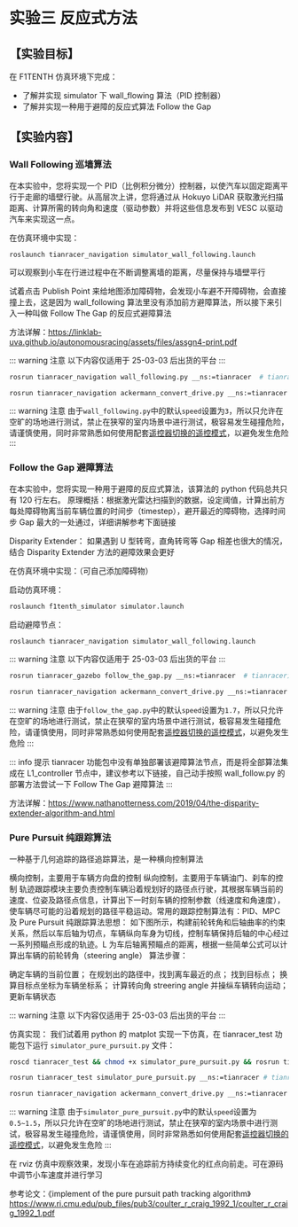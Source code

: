 # 实验三 反应式方法

## 【实验目标】

在 F1TENTH 仿真环境下完成：
- 了解并实现 simulator 下 wall_flowing 算法（PID 控制器）
- 了解并实现一种用于避障的反应式算法 Follow the Gap

## 【实验内容】

### Wall Following 巡墙算法

在本实验中，您将实现一个 PID（比例积分微分）控制器，以使汽车以固定距离平行于走廊的墙壁行驶。从高层次上讲，您将通过从 Hokuyo LiDAR 获取激光扫描距离、计算所需的转向角和速度（驱动参数）并将这些信息发布到 VESC 以驱动汽车来实现这一点。

在仿真环境中实现：
```shell
roslaunch tianracer_navigation simulator_wall_following.launch
```

可以观察到小车在行进过程中在不断调整离墙的距离，尽量保持与墙壁平行

试着点击 Publish Point 来给地图添加障碍物，会发现小车避不开障碍物，会直接撞上去，这是因为 wall_following 算法里没有添加前方避障算法，所以接下来引入一种叫做 Follow The Gap 的反应式避障算法

方法详解：https://linklab-uva.github.io/autonomousracing/assets/files/assgn4-print.pdf

::: warning 注意
以下内容仅适用于 25-03-03 后出货的平台
:::

```bash
rosrun tianracer_navigation wall_following.py __ns:=tianracer  # tianracer为此时的机器人名字空间
```

```bash
rosrun tianracer_navigation ackermann_convert_drive.py __ns:=tianracer  # tianracer为此时的机器人名字空间
```

::: warning 注意
由于`wall_following.py`中的默认`speed`设置为`3`，所以只允许在空旷的场地进行测试，禁止在狭窄的室内场景中进行测试，极容易发生碰撞危险，请谨慎使用，同时非常熟悉如何使用配套[遥控器切换的遥控模式](./index.md#dt7)，以避免发生危险
:::

### Follow the Gap 避障算法

在本实验中，您将实现一种用于避障的反应式算法，该算法的 python 代码总共只有 120 行左右。
原理概括：根据激光雷达扫描到的数据，设定阈值，计算出前方每处障碍物离当前车辆位置的时间步（timestep），避开最近的障碍物，选择时间步 Gap 最大的一处通过，详细讲解参考下面链接

Disparity Extender：
如果遇到 U 型转弯，直角转弯等 Gap 相差也很大的情况，结合 Disparity Extender 方法的避障效果会更好

在仿真环境中实现：（可自己添加障碍物）

启动仿真环境：
```bash
roslaunch f1tenth_simulator simulator.launch
```

启动避障节点：
```bash
roslaunch tianracer_navigation simulator_wall_following.launch
```

::: warning 注意
以下内容仅适用于 25-03-03 后出货的平台
:::

```bash
rosrun tianracer_gazebo follow_the_gap.py __ns:=tianracer  # tianracer为此时的机器人名字空间
```

```bash
rosrun tianracer_navigation ackermann_convert_drive.py __ns:=tianracer  # tianracer为此时的机器人名字空间
```

::: warning 注意
由于`follow_the_gap.py`中的默认`speed`设置为`1.7`，所以只允许在空旷的场地进行测试，禁止在狭窄的室内场景中进行测试，极容易发生碰撞危险，请谨慎使用，同时非常熟悉如何使用配套[遥控器切换的遥控模式](./index.md#dt7)，以避免发生危险
:::

::: info 提示
tianracer 功能包中没有单独部署该避障算法节点，而是将全部算法集成在 L1_controller 节点中，建议参考以下链接，自己动手按照 wall_follow.py 的部署方法尝试一下 Follow The Gap 避障算法
:::

方法详解：https://www.nathanotterness.com/2019/04/the-disparity-extender-algorithm-and.html

### Pure Pursuit 纯跟踪算法

一种基于几何追踪的路径追踪算法，是一种横向控制算法

横向控制，主要用于车辆方向盘的控制
纵向控制，主要用于车辆油门、刹车的控制
轨迹跟踪模块主要负责控制车辆沿着规划好的路径点行驶，其根据车辆当前的速度、位姿及路径点信息，计算出下一时刻车辆的控制参数（线速度和角速度），使车辆尽可能的沿着规划的路径平稳运动。常用的跟踪控制算法有：PID、MPC 及 Pure Pursuit
纯跟踪算法思想：
如下图所示，构建前轮转角和后轴曲率的约束关系，然后以车后轴为切点，车辆纵向车身为切线，控制车辆保持后轴的中心经过一系列预瞄点形成的轨迹。L 为车后轴离预瞄点的距离，根据一些简单公式可以计算出车辆的前轮转角（steering angle）
算法步骤：

确定车辆的当前位置；
在规划出的路径中，找到离车最近的点；
找到目标点；
换算目标点坐标为车辆坐标系；
计算转向角 streering angle 并操纵车辆转向运动；
更新车辆状态

::: warning 注意
以下内容仅适用于 25-03-03 后出货的平台
:::

仿真实现：
我们试着用 python 的 matplot 实现一下仿真，在 tianracer_test 功能包下运行 `simulator_pure_pursuit.py` 文件：
```bash
roscd tianracer_test && chmod +x simulator_pure_pursuit.py && rosrun tianracer_test simulator_pure_pursuit.py __ns:=tianracer_02
```

```bash
rosrun tianracer_test simulator_pure_pursuit.py __ns:=tianracer # tianracer为此时的机器人名字空间
```

```bash
rosrun tianracer_navigation ackermann_convert_drive.py __ns:=tianracer  # tianracer为此时的机器人名字空间
```

::: warning 注意
由于`simulator_pure_pursuit.py`中的默认`speed`设置为`0.5~1.5`，所以只允许在空旷的场地进行测试，禁止在狭窄的室内场景中进行测试，极容易发生碰撞危险，请谨慎使用，同时非常熟悉如何使用配套[遥控器切换的遥控模式](./index.md#dt7)，以避免发生危险
:::

在 rviz 仿真中观察效果，发现小车在追踪前方持续变化的红点向前走。可在源码中调节小车速度并进行学习

参考论文：《implement of the pure pursuit path tracking algorithm》https://www.ri.cmu.edu/pub_files/pub3/coulter_r_craig_1992_1/coulter_r_craig_1992_1.pdf
